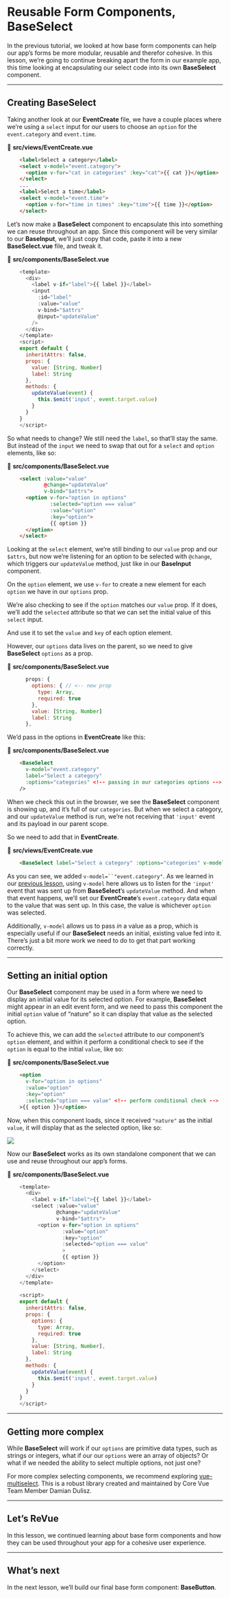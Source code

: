 # Reusable Form Components, BaseSelect

In the previous tutorial, we looked at how base form components can help our app’s forms be more modular, reusable and therefor cohesive. In this lesson, we’re going to continue breaking apart the form in our example app, this time looking at encapsulating our select code into its own **BaseSelect** component.


----------
## Creating BaseSelect

Taking another look at our **EventCreate** file, we have a couple places where we’re using a `select` input for our users to choose an `option` for the `event.category` and `event.time`.

📃 **src/views/EventCreate.vue**
```html
    <label>Select a category</label>
    <select v-model="event.category">
      <option v-for="cat in categories" :key="cat">{{ cat }}</option>
    </select>
    ...
    <label>Select a time</label>
    <select v-model="event.time">
      <option v-for="time in times" :key="time">{{ time }}</option>
    </select>
```
Let’s now make a **BaseSelect** component to encapsulate this into something we can reuse throughout an app. Since this component will be very similar to our **BaseInput**, we’ll just copy that code, paste it into a new **BaseSelect.vue** file, and tweak it.

📃 **src/components/BaseSelect.vue**
```javascript
    <template>
      <div>
        <label v-if="label">{{ label }}</label>
        <input
          :id="label"
          :value="value"
          v-bind="$attrs"
          @input="updateValue"
        />
      </div>
    </template>
    <script>
    export default {
      inheritAttrs: false,
      props: {
        value: [String, Number]
        label: String
      },
      methods: {
        updateValue(event) {
          this.$emit('input', event.target.value)
        }
      }
    }
    </script>
```
So what needs to change? We still need the `label`, so that’ll stay the same. But instead of the `input` we need to swap that out for a `select` and `option` elements, like so:

📃 **src/components/BaseSelect.vue**
```html
    <select :value="value" 
            @change="updateValue" 
            v-bind="$attrs">
      <option v-for="option in options"
              :selected="option === value"
              :value="option" 
              :key="option">
              {{ option }}
      </option>
    </select>
```
Looking at the `select` element, we’re still binding to our `value` prop and our `$attrs`, but now we’re listening for an option to be selected with `@change`, which triggers our `updateValue` method, just like in our **BaseInput** component.

On the `option` element, we use `v-for` to create a new element for each `option` we have in our `options` prop. 

We’re also checking to see if the `option` matches our `value` prop. If it does, we’ll add the `selected` attribute so that we can set the initial value of this `select` input.  

And use it to set the `value` and `key` of each option element.

However, our `options` data lives on the parent, so we need to give **BaseSelect** `options` as a prop.

📃 **src/components/BaseSelect.vue**
```javascript
      props: {
        options: { // <-- new prop
          type: Array,
          required: true
        },
        value: [String, Number]
        label: String
      },
```
We’d pass in the options in **EventCreate** like this:

📃 **src/components/BaseSelect.vue**
```html
    <BaseSelect
      v-model="event.category"
      label="Select a category"
      :options="categories" <!-- passing in our categories options -->
    />
```
When we check this out in the browser, we see the **BaseSelect** component is showing up, and it’s full of our `categories`. But when we select a category, and our `updateValue` method is run, we’re not receiving that `'input'` event and its payload in our parent scope.

So we need to add that in **EventCreate**.

📃 **src/views/EventCreate.vue**
```html
    <BaseSelect label="Select a category" :options="categories" v-model="event.category"/>
```
As you can see, we added `v-model=``"event.category"`. As we learned in our [previous lesson](https://www.vuemastery.com/courses/next-level-vue/reusable-form-components-baseinput), using `v-model` here allows us to listen for the `'input'` event that was sent up from **BaseSelect**’s `updateValue` method. And when that event happens, we’ll set our **EventCreate**’s `event.category` data equal to the value that was sent up. In this case, the value is whichever `option` was selected. 

Additionally, `v-model` allows us to pass *in* a value as a prop, which is especially useful if our **BaseSelect** needs an initial, existing value fed into it. There’s just a bit more work we need to do to get that part working correctly.


----------
## Setting an initial option

Our **BaseSelect** component may be used in a form where we need to display an initial value for its selected option. For example, **BaseSelect** might appear in an edit event form, and we need to pass this component the initial `option` value of “nature” so it can display that value as the selected option. 

To achieve this, we can add the `selected` attribute to our component’s `option` element, and within it perform a conditional check to see if the `option` is equal to the initial `value`, like so: 

📃 **src/components/BaseSelect.vue**
```html
    <option
      v-for="option in options"
      :value="option"
      :key="option"
      :selected="option === value" <!-- perform conditional check -->
    >{{ option }}</option>
```
Now, when this component loads, since it received `"nature"` as the initial `value`, it will display that as the selected option, like so:


![](https://firebasestorage.googleapis.com/v0/b/vue-mastery.appspot.com/o/flamelink%2Fmedia%2F1578383810384_0.png?alt=media&token=3a12799e-c83a-4f1a-b41d-a0f55b4e3deb)


Now our **BaseSelect** works as its own standalone component that we can use and reuse throughout our app’s forms. 


📃 **src/components/BaseSelect.vue**
```javascript
    <template>
      <div>
        <label v-if="label">{{ label }}</label>
        <select :value="value" 
                @change="updateValue" 
                v-bind="$attrs">
          <option v-for="option in options"
                  :value="option" 
                  :key="option"
                  :selected="option === value"
                  >
                  {{ option }}
          </option>
        </select>
      </div>
    </template>
    
    <script>
    export default {
      inheritAttrs: false,
      props: {
        options: {
          type: Array,
          required: true
        },
        value: [String, Number],
        label: String
      },
      methods: {
        updateValue(event) {
          this.$emit('input', event.target.value)
        }
      }
    }
    </script>
```

----------
## Getting more complex

While **BaseSelect** will work if our `options` are primitive data types, such as strings or integers, what if our our `options` were an array of objects? Or what if we needed the ability to select multiple options, not just one?

For more complex selecting components, we recommend exploring [vue-multiselect](https://vue-multiselect.js.org/). This is a robust library created and maintained by Core Vue Team Member Damian Dulisz. 


----------
## Let’s ReVue

In this lesson, we continued learning about base form components and how they can be used throughout your app for a cohesive user experience. 


----------
## What’s next

In the next lesson, we’ll build our final base form component: **BaseButton**.
